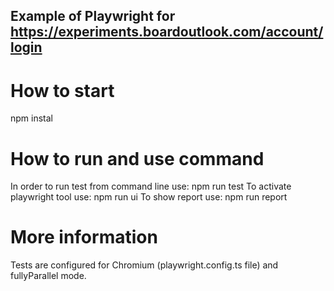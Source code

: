 ## Example of Playwright for https://experiments.boardoutlook.com/account/login

# How to start
npm instal

# How to run and use command
In order to run test from command line use: npm run test
To activate playwright tool use: npm run ui
To show report use: npm run report

# More information
Tests are configured for Chromium (playwright.config.ts file) and fullyParallel mode.